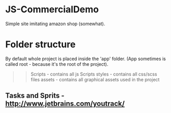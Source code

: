 # JS-CommercialDemo
Simple site imitating amazon shop (somewhat).


# Folder structure

By default whole project is placed inside the 'app' folder. (App sometimes is called root - because it's the root of the project).

 >> Scripts - contains all js Scripts
 >> styles - contains all css/scss files
 >> assets - contains all graphical assets  used in the project



## Tasks and Sprits - http://www.jetbrains.com/youtrack/
